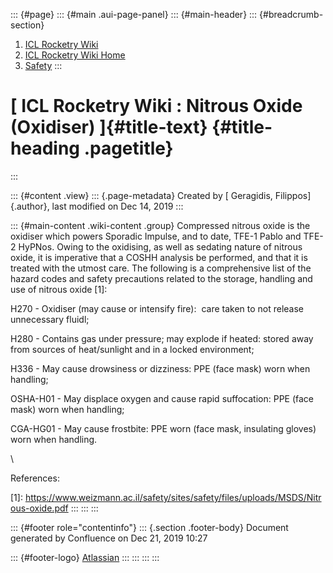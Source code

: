 ::: {#page}
::: {#main .aui-page-panel}
::: {#main-header}
::: {#breadcrumb-section}
1.  [ICL Rocketry Wiki](index.html)
2.  [ICL Rocketry Wiki Home](ICL-Rocketry-Wiki-Home_142270843.html)
3.  [Safety](Safety_142275197.html)
:::

[ ICL Rocketry Wiki : Nitrous Oxide (Oxidiser) ]{#title-text} {#title-heading .pagetitle}
=============================================================
:::

::: {#content .view}
::: {.page-metadata}
Created by [ Geragidis, Filippos]{.author}, last modified on Dec 14,
2019
:::

::: {#main-content .wiki-content .group}
Compressed nitrous oxide is the oxidiser which powers Sporadic Impulse,
and to date, TFE-1 Pablo and TFE-2 HyPNos. Owing to the oxidising, as
well as sedating nature of nitrous oxide, it is imperative that a COSHH
analysis be performed, and that it is treated with the utmost care. The
following is a comprehensive list of the hazard codes and safety
precautions related to the storage, handling and use of nitrous
oxide \[1\]:

H270 - Oxidiser (may cause or intensify fire):  care taken to not
release unnecessary fluidl;

H280 - Contains gas under pressure; may explode if heated: stored away
from sources of heat/sunlight and in a locked environment;

H336 - May cause drowsiness or dizziness: PPE (face mask) worn when
handling;

OSHA-H01 - May displace oxygen and cause rapid suffocation: PPE (face
mask) worn when handling;

CGA-HG01 - May cause frostbite: PPE worn (face mask, insulating gloves)
worn when handling.

\

References:

\[1\]: <https://www.weizmann.ac.il/safety/sites/safety/files/uploads/MSDS/Nitrous-oxide.pdf>
:::
:::
:::

::: {#footer role="contentinfo"}
::: {.section .footer-body}
Document generated by Confluence on Dec 21, 2019 10:27

::: {#footer-logo}
[Atlassian](http://www.atlassian.com/)
:::
:::
:::
:::
